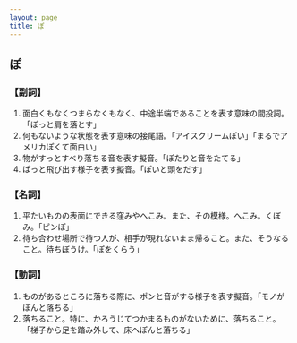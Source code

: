 ```yaml
---
layout: page
title: ぽ
---
```

## ぽ

### 【副詞】
1. 面白くもなくつまらなくもなく、中途半端であることを表す意味の間投詞。「ぽっと肩を落とす」
2. 何もないような状態を表す意味の接尾語。「アイスクリームぽい」「まるでアメリカぽくて面白い」
3. 物がすっとすべり落ちる音を表す擬音。「ぽたりと音をたてる」
4. ぱっと飛び出す様子を表す擬音。「ぽいと頭をだす」

### 【名詞】
1. 平たいものの表面にできる窪みやへこみ。また、その模様。へこみ。くぼみ。「ピンぽ」
2. 待ち合わせ場所で待つ人が、相手が現れないまま帰ること。また、そうなること。待ちぼうけ。「ぽをくらう」

### 【動詞】
1. ものがあるところに落ちる際に、ポンと音がする様子を表す擬音。「モノがぽんと落ちる」
2. 落ちること。特に、かろうじてつかまるものがないために、落ちること。「梯子から足を踏み外して、床へぽんと落ちる」